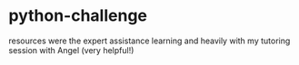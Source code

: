 # python-challenge
resources were the expert assistance learning and heavily with my tutoring session with Angel (very helpful!)
